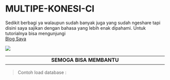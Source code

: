 MULTIPE-KONESI-CI
=================

<font align="justify">Sedikit berbagi ya walaupun sudah banyak juga yang sudah ngeshare tapi disini saya sajikan dengan 
bahasa yang lebih enak dipahami. Untuk tutorialnya bisa mengunjungi</font>
<br /> [Blog Saya](http://www.dunia14inch.wordpress.com)

![](http://dunia14inch.files.wordpress.com/2013/03/1.png)
<table>
    <tr>
        <td width="980px" align="center"><b>SEMOGA BISA MEMBANTU</b></td>
    </tr>
</table>

>Contoh load database :



